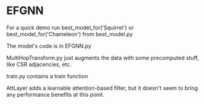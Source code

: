 # EFGNN

For a quick demo run   best_model_for('Squirrel') or best_model_for('Chameleon') from best_model.py

The model's code is in EFGNN.py

MultiHopTransform.py just augments the data with some precomputed stuff, like CSR adjacencies, etc.

train.py contains a train function

AttLayer adds a learnable attention-based filter, but it doesn't seem to bring any performance benefits at this point.
